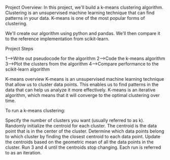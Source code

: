 Project Overview:
In this project, we'll build a k-means clustering algorithm.
Clustering is an unsupervised machine learning technique that can find patterns in your data. K-means is one of the most popular forms of clustering.

We'll create our algorithm using python and pandas. We'll then compare it to the reference implementation from scikit-learn.

Project Steps

1-->Write out pseudocode for the algorithm
2-->Code the k-means algorithm
3-->Plot the clusters from the algorithm
4-->Compare performance to the scikit-learn algorithm


K-means overview
K-means is an unsupervised machine learning technique that allow us to cluster data points. 
This enables us to find patterns in the data that can help us analyze it more effectively. K-means is an iterative algorithm, which means that it will converge to the optimal clustering over time.

To run a k-means clustering:

Specify the number of clusters you want (usually referred to as k).
Randomly initialize the centroid for each cluster. The centroid is the data point that is in the center of the cluster.
Determine which data points belong to which cluster by finding the closest centroid to each data point.
Update the centroids based on the geometric mean of all the data points in the cluster.
Run 3 and 4 until the centroids stop changing. Each run is referred to as an iteration.


